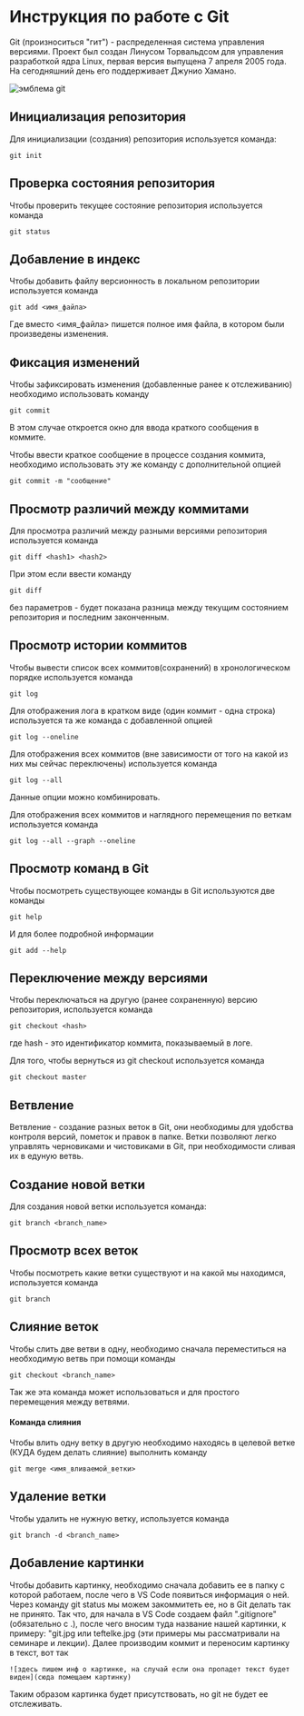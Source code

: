 # **Инструкция по работе с Git**

Git (произноситься "гит") - распределенная система управления версиями. Проект был создан Линусом Торвальдсом для управления разработкой ядра Linux, первая версия выпущена 7 апреля 2005 года. На сегодняшний день его поддерживает Джунио Хамано.

![эмблема git](git.jpg)

## Инициализация репозитория

Для инициализации (создания) репозитория используется команда:

    git init

## Проверка состояния репозитория

Чтобы проверить текущее состояние репозитория используется команда 

    git status

## Добавление в индекс

Чтобы добавить файлу версионность в локальном репозитории используется команда 

    git add <имя_файла>

Где вместо <имя_файла> пишется полное имя файла, в котором были произведены изменения. 

## Фиксация изменений

Чтобы зафиксировать изменения (добавленные ранее к отслеживанию) необходимо использовать команду 

    git commit

В этом случае откроется окно для ввода краткого сообщения в коммите.

Чтобы ввести краткое сообщение в процессе создания коммита, необходимо использовать эту же команду с дополнительной опцией 

    git commit -m "сообщение"

## Просмотр различий между коммитами

Для просмотра различий между разными версиями репозитория используется команда 

    git diff <hash1> <hash2>

При этом если ввести команду 

    git diff

без параметров - будет показана разница между текущим состоянием репозитория и последним законченным.

## Просмотр истории коммитов

Чтобы вывести список всех коммитов(сохранений) в хронологическом порядке используется команда

    git log

Для отображения лога в кратком виде (один коммит - одна строка) используется та же команда с добавленной опцией

    git log --oneline
Для отображения всех коммитов (вне зависимости от того на какой из них мы сейчас переключены) используется команда

    git log --all

Данные опции можно комбинировать.

Для отображения всех коммитов и наглядного перемещения по веткам используется команда

    git log --all --graph --oneline

## Просмотр команд в Git

Чтобы посмотреть существующее команды в Git используются две команды

    git help
И для более подробной информации

    git add --help

## Переключение между версиями 

Чтобы переключаться на другую (ранее сохраненную) версию репозитория, используется команда

    git checkout <hash>

где hash - это идентификатор коммита, показываемый в логе.

Для того, чтобы вернуться из git checkout используется команда 

    git checkout master
    
## Ветвление

Ветвление - создание разных веток в Git, они необходимы для удобства контроля версий, пометок и правок в папке. Ветки позволяют легко управлять черновиками и чистовиками в Git, при необходимости сливая их в едуную ветвь.

## Создание новой ветки

Для создания новой ветки используется команда:

    git branch <branch_name>

## Просмотр всех веток

Чтобы посмотреть какие ветки существуют и на какой мы находимся, используется команда 

    git branch
    
## Слияние веток    

Чтобы слить две ветви в одну, необходимо сначала переместиться на необходимую ветвь при помощи команды

    git checkout <branch_name>

Так же эта команда может использоваться и для простого перемещения между ветвями.

#### Команда слияния

Чтобы влить одну ветку в другую необходимо находясь в целевой ветке (КУДА будем делать слияние) выполнить команду

    git merge <имя_вливаемой_ветки>

## Удаление ветки  

Чтобы удалить не нужную ветку, используется команда

    git branch -d <branch_name>

## Добавление картинки

Чтобы добавить картинку, необходимо сначала добавить ее в папку с которой работаем, после чего в VS Code появиться информация о ней. Через команду git status мы можем закоммитеть ее, но в Git делать так не принято. Так что, для начала в  VS Code создаем файл ".gitignore" (обязательно с .), после чего вносим туда название нашей картинки, к примеру: "git.jpg или teftelke.jpg (эти примеры мы рассматривали на семинаре и лекции). Далее производим коммит и переносим картинку в текст, вот так

    ![здесь пишем инф о картинке, на случай если она пропадет текст будет виден](сюда помещаем картинку)

Таким образом картинка будет присутствовать, но git не будет ее отслеживать.
